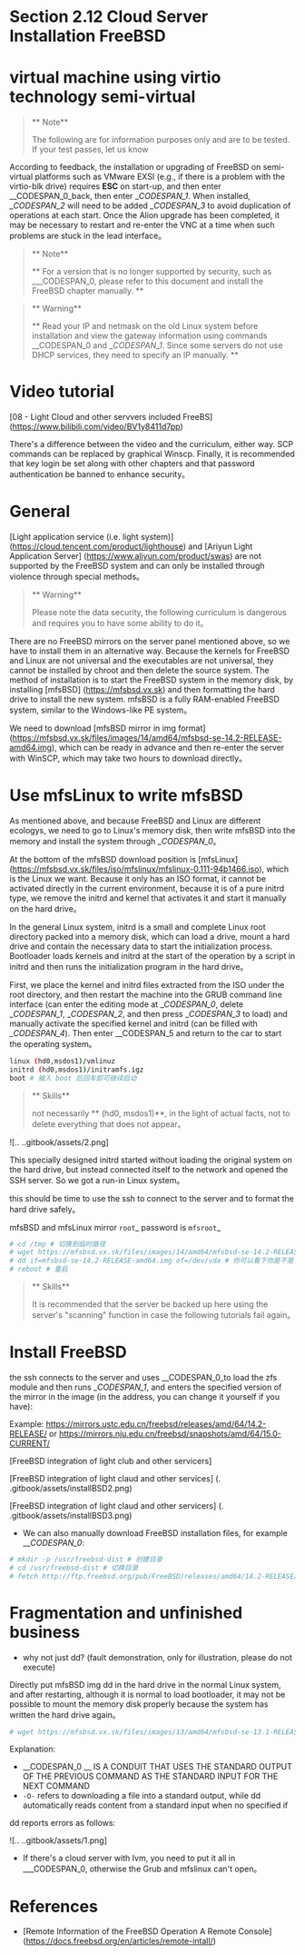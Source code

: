 # Section 2.12 Cloud Server Installation FreeBSD


# virtual machine using virtio technology semi-virtual

> ** Note**
>
> The following are for information purposes only and are to be tested. If your test passes, let us know

According to feedback, the installation or upgrading of FreeBSD on semi-virtual platforms such as VMware EXSI (e.g., if there is a problem with the virtio-blk drive) requires **ESC** on start-up, and then enter __CODESPAN_0_back, then enter __CODESPAN_1_. When installed, __CODESPAN_2_ will need to be added __CODESPAN_3_ to avoid duplication of operations at each start. Once the Alion upgrade has been completed, it may be necessary to restart and re-enter the VNC at a time when such problems are stuck in the lead interface。

> ** Note**
>
> ** For a version that is no longer supported by security, such as ___CODESPAN_0, please refer to this document and install the FreeBSD chapter manually. **

>** Warning**
>
>** Read your IP and netmask on the old Linux system before installation and view the gateway information using commands __CODESPAN_0 and __CODESPAN_1_. Since some servers do not use DHCP services, they need to specify an IP manually. **

# Video tutorial

[08 - Light Cloud and other servvers included FreeBS] (https://www.bilibili.com/video/BV1y8411d7pp)


There's a difference between the video and the curriculum, either way. SCP commands can be replaced by graphical Winscp. Finally, it is recommended that key login be set along with other chapters and that password authentication be banned to enhance security。


# General

[Light application service (i.e. light system)] (https://cloud.tencent.com/product/lighthouse) and [Ariyun Light Application Server] (https://www.aliyun.com/product/swas) are not supported by the FreeBSD system and can only be installed through violence through special methods。


>** Warning**
>
> Please note the data security, the following curriculum is dangerous and requires you to have some ability to do it。

There are no FreeBSD mirrors on the server panel mentioned above, so we have to install them in an alternative way. Because the kernels for FreeBSD and Linux are not universal and the executables are not universal, they cannot be installed by chroot and then delete the source system. The method of installation is to start the FreeBSD system in the memory disk, by installing [mfsBSD] (https://mfsbsd.vx.sk) and then formatting the hard drive to install the new system. mfsBSD is a fully RAM-enabled FreeBSD system, similar to the Windows-like PE system。

We need to download [mfsBSD mirror in img format] (https://mfsbsd.vx.sk/files/images/14/amd64/mfsbsd-se-14.2-RELEASE-amd64.img), which can be ready in advance and then re-enter the server with WinSCP, which may take two hours to download directly。


# Use mfsLinux to write mfsBSD

As mentioned above, and because FreeBSD and Linux are different ecologys, we need to go to Linux's memory disk, then write mfsBSD into the memory and install the system through __CODESPAN_0_。

At the bottom of the mfsBSD download position is [mfsLinux] (https://mfsbsd.vx.sk/files/iso/mfslinux/mfslinux-0.111-94b1466.iso), which is the Linux we want. Because it only has an ISO format, it cannot be activated directly in the current environment, because it is of a pure initrd type, we remove the initrd and kernel that activates it and start it manually on the hard drive。

In the general Linux system, initrd is a small and complete Linux root directory packed into a memory disk, which can load a drive, mount a hard drive and contain the necessary data to start the initialization process. Bootloader loads kernels and initrd at the start of the operation by a script in initrd and then runs the initialization program in the hard drive。

First, we place the kernel and initrd files extracted from the ISO under the root directory, and then restart the machine into the GRUB command line interface (can enter the editing mode at __CODESPAN_0_, delete __CODESPAN_1_, __CODESPAN_2_, and then press __CODESPAN_3_ to load) and manually activate the specified kernel and initrd (can be filled with __CODESPAN_4_). Then enter __CODESPAN_5 and return to the car to start the operating system。

```sh
linux (hd0,msdos1)/vmlinuz
initrd (hd0,msdos1)/initramfs.igz
boot # 输入 boot 后回车即可继续启动
```

>** Skills**
>
> not necessarily ** (hd0, msdos1)**, in the light of actual facts, not to delete everything that does not appear。

![.. ..gitbook/assets/2.png]

This specially designed initrd started without loading the original system on the hard drive, but instead connected itself to the network and opened the SSH server. So we got a run-in Linux system。

this should be time to use the ssh to connect to the server and to format the hard drive safely。

mfsBSD and mfsLinux mirror `root`_ password is `mfsroot`_

```sh
# cd /tmp # 切换到临时路径
# wget https://mfsbsd.vx.sk/files/images/14/amd64/mfsbsd-se-14.2-RELEASE-amd64.img # 下载 mfsbsd
# dd if=mfsbsd-se-14.2-RELEASE-amd64.img of=/dev/vda # 你可以看下你是不是 /dev/vda
# reboot # 重启
```

>** Skills**
>
>It is recommended that the server be backed up here using the server's "scanning" function in case the following tutorials fail again。

# Install FreeBSD

the ssh connects to the server and uses __CODESPAN_0_to load the zfs module and then runs __CODESPAN_1_, and enters the specified version of the mirror in the image (in the address, you can change it yourself if you have):

Example: <https://mirrors.ustc.edu.cn/freebsd/releases/amd/64/14.2-RELEASE/> or <https://mirrors.nju.edu.cn/freebsd/snapshots/amd/64/15.0-CURRENT/>

[FreeBSD integration of light club and other servicers]

[FreeBSD integration of light claud and other services] (. .gitbook/assets/installBSD2.png)

[FreeBSD integration of light claud and other servicers] (. .gitbook/assets/installBSD3.png)


- We can also manually download FreeBSD installation files, for example ___CODESPAN_0_:

```sh
# mkdir -p /usr/freebsd-dist # 创建目录
# cd /usr/freebsd-dist # 切换目录
# fetch http://ftp.freebsd.org/pub/FreeBSD/releases/amd64/14.2-RELEASE/MANIFEST # 下载所需文件
```

# Fragmentation and unfinished business

- why not just dd? (fault demonstration, only for illustration, please do not execute)

Directly put mfsBSD img dd in the hard drive in the normal Linux system, and after restarting, although it is normal to load bootloader, it may not be possible to mount the memory disk properly because the system has written the hard drive again。

```sh
# wget https://mfsbsd.vx.sk/files/images/13/amd64/mfsbsd-se-13.1-RELEASE-amd64.img -O- | dd of=/dev/vda
```

Explanation:

- __CODESPAN_0 __ IS A CONDUIT THAT USES THE STANDARD OUTPUT OF THE PREVIOUS COMMAND AS THE STANDARD INPUT FOR THE NEXT COMMAND
- `-O-` refers to downloading a file into a standard output, while dd automatically reads content from a standard input when no specified if

dd reports errors as follows:

![.. ..gitbook/assets/1.png]


- If there's a cloud server with Ivm, you need to put it all in ___CODESPAN_0, otherwise the Grub and mfslinux can't open。

# References

- [Remote Information of the FreeBSD Operation A Remote Console] (https://docs.freebsd.org/en/articles/remote-intall/)

